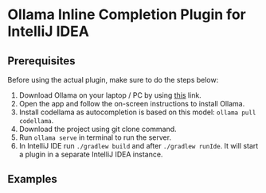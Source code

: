 # Ollama Inline Completion Plugin for IntelliJ IDEA

## Prerequisites
Before using the actual plugin, make sure to do the steps below:
1. Download Ollama on your laptop / PC by using [this](https://ollama.com/) link.
2. Open the app and follow the on-screen instructions to install Ollama.
3. Install codellama as autocompletion is based on this model: ```ollama pull codellama```.
4. Download the project using git clone command.
5. Run ```ollama serve``` in terminal to run the server.
6. In IntelliJ IDE run ```./gradlew build``` and after ```./gradlew runIde```. It will start a plugin in a separate IntelliJ IDEA instance.

## Examples
